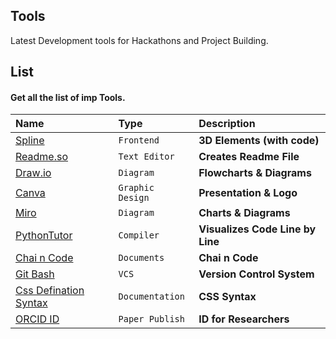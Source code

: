 
## Tools 

Latest Development tools for Hackathons and Project Building.

## List



#### Get all the list of imp Tools.

| Name      | Type     | Description                
| :-------- | :------- | :------------------------- |
| [Spline](https://spline.design/)   | `Frontend` | **3D Elements (with code)** |
|[Readme.so](https://readme.so/editor)| `Text Editor`|  **Creates Readme File** |
|[Draw.io](https://app.diagrams.net/)| `Diagram`|  **Flowcharts & Diagrams** |
|[Canva](https://www.canva.com/)| `Graphic Design`|  **Presentation & Logo** |
|[Miro](https://miro.com/)| `Diagram`|  **Charts & Diagrams** |
|[PythonTutor](https://pythontutor.com/)| `Compiler`|  **Visualizes Code Line by Line** |
|[Chai n Code](https://docs.chaicode.com/)| `Documents`|  **Chai n Code** |
|[Git Bash](https://git-scm.com/downloads)| `VCS`|  **Version Control System** |
|[Css Defination Syntax](https://developer.mozilla.org/en-US/docs/Web/CSS/Value_definition_syntax#single_bar)| `Documentation`|  **CSS Syntax** |
|[ORCID ID](https://orcid.org/)| `Paper Publish`|  **ID for Researchers** |






